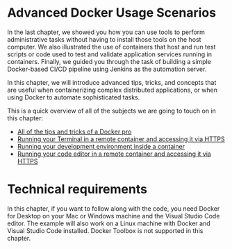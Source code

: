 # **Advanced Docker Usage Scenarios**
In the last chapter, we showed you how you can use tools to perform administrative tasks without having to install those tools on the host computer. We also illustrated the use of containers that host and run test scripts or code used to test and validate application services running in containers. Finally, we guided you through the task of building a simple Docker-based CI/CD pipeline using Jenkins as the automation server.

In this chapter, we will introduce advanced tips, tricks, and concepts that are useful when containerizing complex distributed applications, or when using Docker to automate sophisticated tasks.

This is a quick overview of all of the subjects we are going to touch on in this chapter:

- [All of the tips and tricks of a Docker pro](All-of-the-tips-and-tricks-of-a-Docker-pro.md)
- [Running your Terminal in a remote container and accessing it via HTTPS]()
- [Running your development environment inside a container](Running-your-development-environment-inside-a-container.md)
- [Running your code editor in a remote container and accessing it via HTTPS](Running-your-code-editor-in-a-remote-container-and-accessing-it-via-HTTPS.md)

# Technical requirements
In this chapter, if you want to follow along with the code, you need Docker for Desktop on your Mac or Windows machine and the Visual Studio Code editor. The example will also work on a Linux machine with Docker and Visual Studio Code installed. Docker Toolbox is not supported in this chapter.